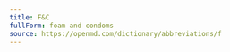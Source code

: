 ```yaml
---
title: F&C
fullForm: foam and condoms
source: https://openmd.com/dictionary/abbreviations/f
---
```


